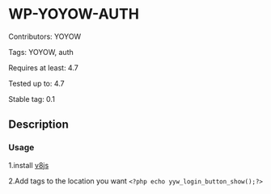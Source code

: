 # WP-YOYOW-AUTH #

Contributors: YOYOW

Tags: YOYOW, auth

Requires at least: 4.7

Tested up to: 4.7

Stable tag: 0.1

## Description ##

### Usage ###

1.install [v8js](https://github.com/phpv8/v8js/blob/php7/README.Linux.md)

2.Add tags to the location you want 
`<?php echo yyw_login_button_show();?>`